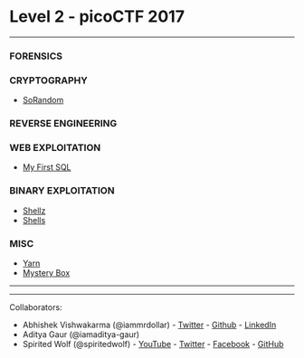 # Level 2 - picoCTF 2017

___

### FORENSICS


### CRYPTOGRAPHY

 - [SoRandom](./CRYPTOGRAPHY/SoRandom.md)


### REVERSE ENGINEERING


### WEB EXPLOITATION

 - [My First SQL](./WEB_EXPLOITATION/My_first_SQL.md)

### BINARY EXPLOITATION

 - [Shellz](./BINARY%20EXPLOITATION/shellz.md)
 - [Shells](./BINARY%20EXPLOITATION/shells.md)

### MISC

 - [Yarn](./MISC/Yarn.md)
 - [Mystery Box](./MISC/Mystery_Box.md)


___
___

Collaborators:

 - Abhishek Vishwakarma (@iammrdollar) - [Twitter](https://twitter.com/iammrdollar) - [Github](https://github.com/iammrdollar) - [LinkedIn](https://www.linkedin.com/in/iammrdollar)
 - Aditya Gaur (@iamaditya-gaur)
 - Spirited Wolf (@spiritedwolf) - [YouTube](https://www.youtube.com/c/Pentestingwithspirit) - [Twitter](https://twitter.com/Pwsecspirit) - [Facebook](https://www.facebook.com/pentestingwithspirit/) - [GitHub](github.com/spiritedwolf)

